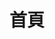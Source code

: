 ---
layout: home
title: 首頁
hero:
  name: 前端
  text: 學習筆記
  # tagline: 
  image:
    src: /apple-touch-icon.png
    alt: VitePress
  # actions:
  #   - theme: brand
  #     text: 開始學習
  #     link: /guide/chapter_1
  #   - theme: alt
  #     text: View on GitHub
  #     link: https://github.com/vuejs/vitepress
features:
  - title: Vue
    details: vue2.x 轉 vue3.x
    link: /docVue/vue2_to_vue3
  
  - title: 工具 - 表格 - Vue
    details: Vxe-table
    link: /docPlugin/vxe-table/vxe-table

  - title: 工具 - 資料視覺化 - Vue
    details: Echarts
    link: /docPlugin/echarts/echarts

  - title: TypeScript
    details: '[旗標] TypeScript 邁向專家之路'
    link: /docTypeScript/typeScript-1

  - title: JavaScript
    details: '[佳魁數位] 最純正血統的 JavaScript 規範 - ES2015 實用書'
    link: /docTypeScript/typeScript-1
  
  - title: Node.js
    details: '[Hahow] 彭彭 - Node.js、MongoDB 網站後端工程入門'
    link: /docNodejs/hahow/nodejs-1
---